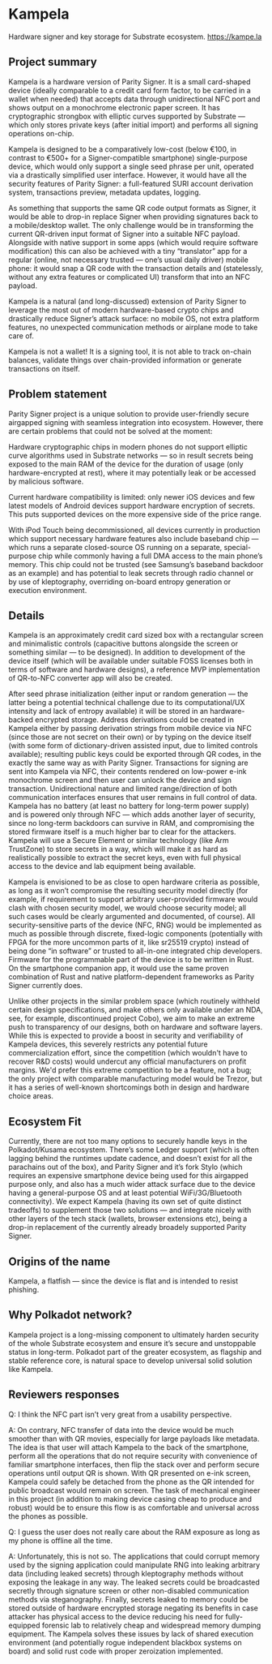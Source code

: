 # Kampela
Hardware signer and key storage for Substrate ecosystem.
https://kampe.la

## Project summary
Kampela is a hardware version of Parity Signer. It is a small card-shaped device (ideally comparable to a credit card form factor, to be carried in a wallet when needed) that accepts data through unidirectional NFC port and shows output on a monochrome electronic paper screen. It has cryptographic strongbox with elliptic curves supported by Substrate —  which only stores private keys (after initial import) and performs all signing operations on-chip.

Kampela is designed to be a comparatively low-cost (below €100, in contrast to €500+ for a Signer-compatible smartphone) single-purpose device, which would only support a single seed phrase per unit, operated via a drastically simplified user interface. However, it would have all the security features of Parity Signer: a full-featured SURI account derivation system, transactions preview, metadata updates, logging.

As something that supports the same QR code output formats as Signer, it would be able to drop-in replace Signer when providing signatures back to a mobile/desktop wallet. The only challenge would be in transforming the current QR-driven input format of Signer into a suitable NFC payload. Alongside with native support in some apps (which would require software modification) this can also be achieved with a tiny “translator” app for a regular (online, not necessary trusted — one’s usual daily driver) mobile phone: it would snap a QR code with the transaction details and (statelessly, without any extra features or complicated UI) transform that into an NFC payload.

Kampela is a natural (and long-discussed) extension of Parity Signer to leverage the most out of modern hardware-based crypto chips and drastically reduce Signer’s attack surface: no mobile OS, not extra platform features, no unexpected communication methods or airplane mode to take care of.

Kampela is not a wallet! It is a signing tool, it is not able to track on-chain balances, validate things over chain-provided information or generate transactions on itself.

## Problem statement

Parity Signer project is a unique solution to provide user-friendly secure airgapped signing with seamless integration into ecosystem. However, there are certain problems that could not be solved at the moment:

Hardware cryptographic chips in modern phones do not support elliptic curve algorithms used in Substrate networks — so in result secrets being exposed to the main RAM of the device for the duration of usage (only hardware-encrypted at rest), where it may potentially leak or be accessed by malicious software.

Current hardware compatibility is limited: only newer iOS devices and few latest models of Android devices support hardware encryption of secrets. This puts supported devices on the more expensive side of the price range.

With iPod Touch being decommissioned, all devices currently in production which support necessary hardware features also include baseband chip — which runs a separate closed-source OS running on a separate, special-purpose chip while commonly having a full DMA access to the main phone’s memory. This chip could not be trusted (see Samsung’s baseband backdoor as an example) and has potential to leak secrets through radio channel or by use of kleptography, overriding on-board entropy generation or execution environment.

## Details

Kampela is an approximately credit card sized box with a rectangular screen and minimalistic controls (capacitive buttons alongside the screen or something similar — to be designed). In addition to development of the device itself (which will be available under suitable FOSS licenses both in terms of software and hardware designs), a reference MVP implementation of QR-to-NFC converter app will also be created.

After seed phrase initialization (either input or random generation — the latter being a potential technical challenge due to its computational/UX intensity and lack of entropy available) it will be stored in an hardware-backed encrypted storage. Address derivations could be created in Kampela either by passing derivation strings from mobile device via NFC (since those are not secret on their own) or by typing on the device itself (with some form of dictionary-driven assisted input, due to limited controls available); resulting public keys could be exported through QR codes, in the exactly the same way as with Parity Signer. Transactions for signing are sent into Kampela via NFC, their contents rendered on low-power e-ink monochrome screen and then user can unlock the device and sign transaction. Unidirectional nature and limited range/direction of both communication interfaces ensures that user remains in full control of data. Kampela has no battery (at least no battery for long-term power supply) and is powered only through NFC — which adds another layer of security, since no long-term backdoors can survive in RAM, and compromising the stored firmware itself is a much higher bar to clear for the attackers. Kampela will use a Secure Element or similar technology (like Arm TrustZone) to store secrets in a way, which will make it as hard as realistically possible to extract the secret keys, even with full physical access to the device and lab equipment being available.

Kampela is envisioned to be as close to open hardware criteria as possible, as long as it won’t compromise the resulting security model directly (for example, if requirement to support arbitrary user-provided firmware would clash with chosen security model, we would choose security model; all such cases would be clearly argumented and documented, of course). All security-sensitive parts of the device (NFC, RNG) would be implemented as much as possible through discrete, fixed-logic components (potentially with FPGA for the more uncommon parts of it, like sr25519  crypto) instead of being done “in software” or trusted to all-in-one integrated chip developers. Firmware for the programmable part of the device is to be written in Rust. On the smartphone companion app, it would use the same proven combination of Rust and native platform-dependent frameworks as Parity Signer currently does.

Unlike other projects in the similar problem space (which routinely withheld certain design specifications, and make others only available under an NDA, see, for example, discontinued project Cobo), we aim to make an extreme push to transparency of our designs, both on hardware and software layers. While this is expected to provide a boost in security and verifiability of Kampela devices, this severely restricts any potential future commercialization effort, since the competition (which wouldn't have to recover R&D costs) would undercut any official manufacturers on profit margins. We'd prefer this extreme competition to be a feature, not a bug; the only project with comparable manufacturing model would be Trezor, but it has a series of well-known shortcomings both in design and hardware choice areas.

## Ecosystem Fit

Currently, there are not too many options to securely handle keys in the Polkadot/Kusama ecosystem. There’s some Ledger support (which is often lagging behind the runtimes update cadence, and doesn’t exist for all the parachains out of the box), and Parity Signer and it’s fork Stylo (which requires an expensive smartphone device being used for this airgapped purpose only, and also has a much wider attack surface due to the device having a general-purpose OS and at least potential WiFi/3G/Bluetooth connectivity). We expect Kampela (having its own set of quite distinct tradeoffs) to supplement those two solutions — and integrate nicely with other layers of the tech stack (wallets, browser extensions etc), being a drop-in replacement of the currently already broadely supported Parity Signer.

## Origins of the name

Kampela, a flatfish — since the device is flat and is intended to resist phishing.

## Why Polkadot network?

Kampela project is a long-missing component to ultimately harden security of the whole Substrate ecosystem and ensure it’s secure and unstoppable status in long-term. Polkadot part of the greater ecosystem, as flagship and stable reference core, is natural space to develop universal solid solution like Kampela.

## Reviewers responses

Q: ​I think the NFC part isn’t very great from a usability perspective.

A: On contrary, NFC transfer of data into the device would be much smoother than with QR movies, especially for large payloads like metadata. The idea is that user will attach Kampela to the back of the smartphone, perform all the operations that do not require security with convenience of familiar smartphone interfaces, then flip the stack over and perform secure operations until output QR is shown. With QR presented on e-ink screen, Kampela could safely be detached from the phone as the QR intended for public broadcast would remain on screen. The task of mechanical engineer in this project (in addition to making device casing cheap to produce and robust) would be to ensure this flow is as comfortable and universal across the phones as possible.

Q: I guess the user does not really care about the RAM exposure as long as my phone is offline all the time.

A: Unfortunately, this is not so. The applications that could corrupt memory used by the signing application could manipulate RNG into leaking arbitrary data (including leaked secrets) through kleptography methods without exposing the leakage in any way. The leaked secrets could be broadcasted secretly through signature screen or other non-disabled communication methods via steganography. Finally, secrets leaked to memory could be stored outside of hardware encrypted storage negating its benefits in case attacker has physical access to the device reducing his need for fully-equipped forensic lab to relatively cheap and widespread memory dumping equipment. The Kampela solves these issues by lack of shared execution environment (and potentially rogue independent blackbox systems on board) and solid rust code with proper zeroization implemented.
